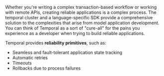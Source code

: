 
Whether you're writing a complex transaction-based workflow or working with remote APIs, creating reliable applications
is a complex process.
The temporal cluster and a language-specific SDK provide a comprehensive solution to the complexities that arise from
model application development. You can think of Temporal as a sort of "cure-all" for the pains you experience as
a developer when trying to build reliable applications.

Temporal provides **reliability primitives**, such as:

- Seamless and fault-tolerant application state tracking
- Automatic retries
- Timeouts
- Rollbacks due to process failures

